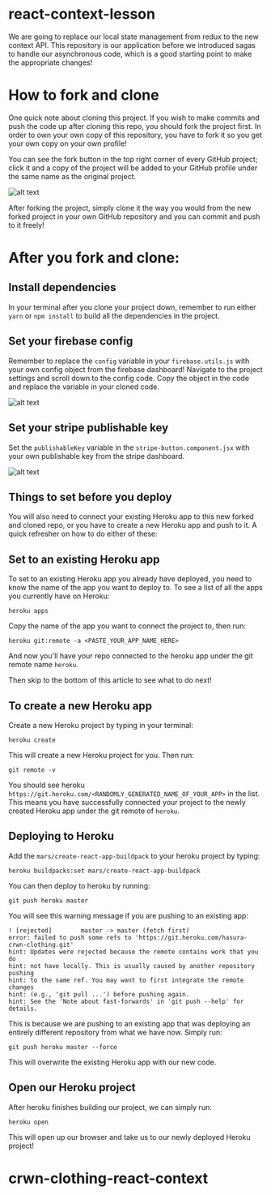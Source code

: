 # react-context-lesson
We are going to replace our local state management from redux to the new context API. This repository is our application before we introduced sagas to handle our asynchronous code, which is a good starting point to make the appropriate changes!

# How to fork and clone

One quick note about cloning this project. If you wish to make commits and push the code up after cloning this repo, you should fork the project first. In order to own your own copy of this repository, you have to fork it so you get your own copy on your own profile!

You can see the fork button in the top right corner of every GitHub project; click it and a copy of the project will be added to your GitHub profile under the same name as the original project.

![alt text](https://i.ibb.co/1YN7SJ6/Screen-Shot-2019-07-01-at-2-02-40-AM.png "image to fork button")

After forking the project, simply clone it the way you would from the new forked project in your own GitHub repository and you can commit and push to it freely!


# After you fork and clone:

## Install dependencies

In your terminal after you clone your project down, remember to run either `yarn` or `npm install` to build all the dependencies in the project.

## Set your firebase config

Remember to replace the `config` variable in your `firebase.utils.js` with your own config object from the firebase dashboard! Navigate to the project settings and scroll down to the config code. Copy the object in the code and replace the variable in your cloned code.

![alt text](https://i.ibb.co/6ywMkBf/Screen-Shot-2019-07-01-at-11-35-02-AM.png "image to firebase config")


## Set your stripe publishable key 

Set the `publishableKey` variable in the `stripe-button.component.jsx` with your own publishable key from the stripe dashboard.

![alt text](https://i.ibb.co/djQTmVF/Screen-Shot-2019-07-01-at-2-18-50-AM.png "image to publishable key")

## Things to set before you deploy

You will also need to connect your existing Heroku app to this new forked and cloned repo, or you have to create a new Heroku app and push to it. A quick refresher on how to do either of these:

## Set to an existing Heroku app

To set to an existing Heroku app you already have deployed, you need to know the name of the app you want to deploy to. To see a list of all the apps you currently have on Heroku:

```
heroku apps
```

Copy the name of the app you want to connect the project to, then run:

```
heroku git:remote -a <PASTE_YOUR_APP_NAME_HERE>
```

And now you'll have your repo connected to the heroku app under the git remote name `heroku`.

Then skip to the bottom of this article to see what to do next!


## To create a new Heroku app

Create a new Heroku project by typing in your terminal:

```
heroku create
```

This will create a new Heroku project for you. Then run:

```
git remote -v
```

You should see heroku `https://git.heroku.com/<RANDOMLY_GENERATED_NAME_OF_YOUR_APP>` in the list. This means you have successfully connected your project to the newly created Heroku app under the git remote of `heroku`.


## Deploying to Heroku

Add the `mars/create-react-app-buildpack` to your heroku project by typing:

```
heroku buildpacks:set mars/create-react-app-buildpack
```

You can then deploy to heroku by running:

```
git push heroku master
```

You will see this warning message if you are pushing to an existing app:

```
! [rejected]        master -> master (fetch first)
error: failed to push some refs to 'https://git.heroku.com/hasura-crwn-clothing.git'
hint: Updates were rejected because the remote contains work that you do
hint: not have locally. This is usually caused by another repository pushing
hint: to the same ref. You may want to first integrate the remote changes
hint: (e.g., 'git pull ...') before pushing again.
hint: See the 'Note about fast-forwards' in 'git push --help' for details.
```

This is because we are pushing to an existing app that was deploying an entirely different repository from what we have now. Simply run:

```
git push heroku master --force
```

This will overwrite the existing Heroku app with our new code.


## Open our Heroku project

After heroku finishes building our project, we can simply run:

```
heroku open
```

This will open up our browser and take us to our newly deployed Heroku project!
# crwn-clothing-react-context
